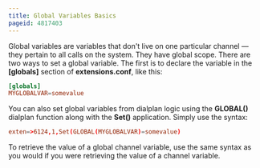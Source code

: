 ```yaml
---
title: Global Variables Basics
pageid: 4817403
---
```


Global variables are variables that don't live on one particular channel — they pertain to all calls on the system. They have global scope. There are two ways to set a global variable. The first is to declare the variable in the **[globals]** section of **extensions.conf**, like this:

```conf title=" " linenums="1"
[globals]
MYGLOBALVAR=somevalue

```

You can also set global variables from dialplan logic using the **GLOBAL()** dialplan function along with the **Set()** application. Simply use the syntax:

```conf title=" " linenums="1"
exten=>6124,1,Set(GLOBAL(MYGLOBALVAR)=somevalue)

```

To retrieve the value of a global channel variable, use the same syntax as you would if you were retrieving the value of a channel variable.
